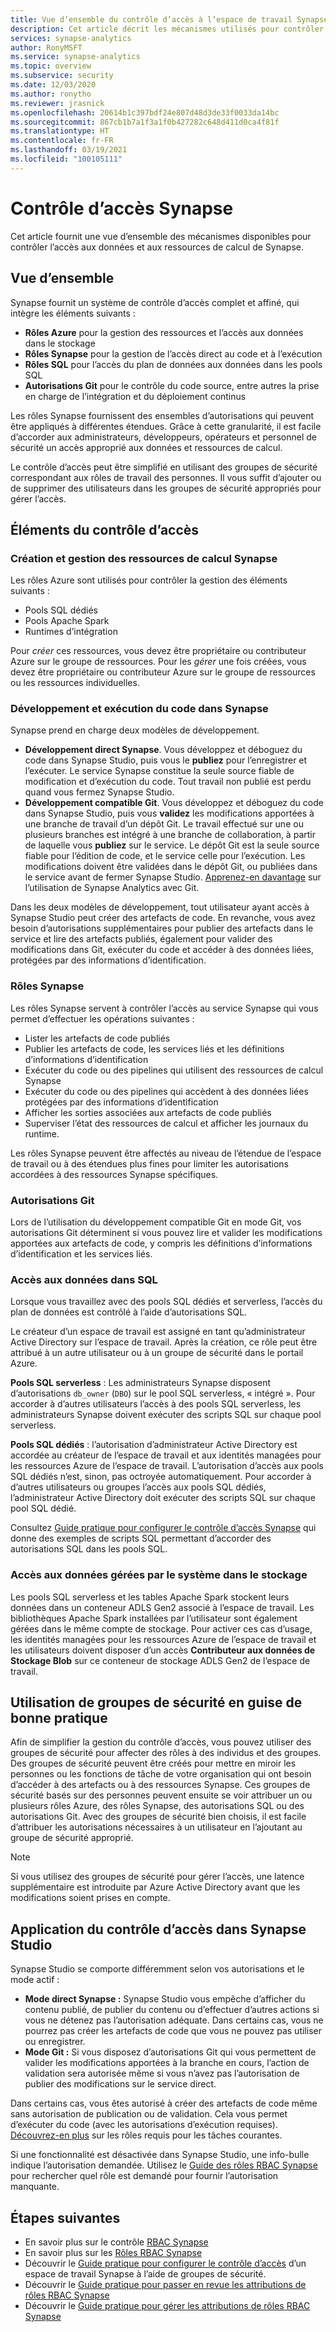 ```yaml
---
title: Vue d’ensemble du contrôle d’accès à l’espace de travail Synapse
description: Cet article décrit les mécanismes utilisés pour contrôler l’accès à un espace de travail Synapse ainsi que les ressources et les artefacts de code qu’il contient.
services: synapse-analytics
author: RonyMSFT
ms.service: synapse-analytics
ms.topic: overview
ms.subservice: security
ms.date: 12/03/2020
ms.author: ronytho
ms.reviewer: jrasnick
ms.openlocfilehash: 20614b1c397bdf24e807d48d3de33f0033da14bc
ms.sourcegitcommit: 867cb1b7a1f3a1f0b427282c648d411d0ca4f81f
ms.translationtype: HT
ms.contentlocale: fr-FR
ms.lasthandoff: 03/19/2021
ms.locfileid: "100105111"
---
```

# <a name="synapse-access-control"></a>Contrôle d’accès Synapse 

Cet article fournit une vue d’ensemble des mécanismes disponibles pour contrôler l’accès aux données et aux ressources de calcul de Synapse.  

## <a name="overview"></a>Vue d’ensemble

Synapse fournit un système de contrôle d’accès complet et affiné, qui intègre les éléments suivants : 
- **Rôles Azure** pour la gestion des ressources et l’accès aux données dans le stockage 
- **Rôles Synapse** pour la gestion de l’accès direct au code et à l’exécution 
- **Rôles SQL** pour l’accès du plan de données aux données dans les pools SQL 
- **Autorisations Git** pour le contrôle du code source, entre autres la prise en charge de l’intégration et du déploiement continus  

Les rôles Synapse fournissent des ensembles d’autorisations qui peuvent être appliqués à différentes étendues. Grâce à cette granularité, il est facile d’accorder aux administrateurs, développeurs, opérateurs et personnel de sécurité un accès approprié aux données et ressources de calcul.

Le contrôle d’accès peut être simplifié en utilisant des groupes de sécurité correspondant aux rôles de travail des personnes. Il vous suffit d’ajouter ou de supprimer des utilisateurs dans les groupes de sécurité appropriés pour gérer l’accès.

## <a name="access-control-elements"></a>Éléments du contrôle d’accès

### <a name="creating-and-managing-synapse-compute-resources"></a>Création et gestion des ressources de calcul Synapse

Les rôles Azure sont utilisés pour contrôler la gestion des éléments suivants : 
- Pools SQL dédiés 
- Pools Apache Spark 
- Runtimes d’intégration 

Pour *créer* ces ressources, vous devez être propriétaire ou contributeur Azure sur le groupe de ressources. Pour les *gérer* une fois créées, vous devez être propriétaire ou contributeur Azure sur le groupe de ressources ou les ressources individuelles. 

### <a name="developing-and-executing-code-in-synapse"></a>Développement et exécution du code dans Synapse 

Synapse prend en charge deux modèles de développement.

- **Développement direct Synapse**. Vous développez et déboguez du code dans Synapse Studio, puis vous le **publiez** pour l’enregistrer et l’exécuter.  Le service Synapse constitue la seule source fiable de modification et d’exécution du code.  Tout travail non publié est perdu quand vous fermez Synapse Studio.  
- **Développement compatible Git**. Vous développez et déboguez du code dans Synapse Studio, puis vous **validez** les modifications apportées à une branche de travail d’un dépôt Git. Le travail effectué sur une ou plusieurs branches est intégré à une branche de collaboration, à partir de laquelle vous **publiez** sur le service. Le dépôt Git est la seule source fiable pour l’édition de code, et le service celle pour l’exécution. Les modifications doivent être validées dans le dépôt Git, ou publiées dans le service avant de fermer Synapse Studio. [Apprenez-en davantage](../cicd/continuous-integration-deployment.md) sur l’utilisation de Synapse Analytics avec Git.

Dans les deux modèles de développement, tout utilisateur ayant accès à Synapse Studio peut créer des artefacts de code. En revanche, vous avez besoin d’autorisations supplémentaires pour publier des artefacts dans le service et lire des artefacts publiés, également pour valider des modifications dans Git, exécuter du code et accéder à des données liées, protégées par des informations d’identification.

### <a name="synapse-roles"></a>Rôles Synapse

Les rôles Synapse servent à contrôler l’accès au service Synapse qui vous permet d’effectuer les opérations suivantes : 
- Lister les artefacts de code publiés 
- Publier les artefacts de code, les services liés et les définitions d’informations d’identification
- Exécuter du code ou des pipelines qui utilisent des ressources de calcul Synapse
- Exécuter du code ou des pipelines qui accèdent à des données liées protégées par des informations d’identification
- Afficher les sorties associées aux artefacts de code publiés
- Superviser l’état des ressources de calcul et afficher les journaux du runtime.

Les rôles Synapse peuvent être affectés au niveau de l’étendue de l’espace de travail ou à des étendues plus fines pour limiter les autorisations accordées à des ressources Synapse spécifiques.

### <a name="git-permissions"></a>Autorisations Git

Lors de l’utilisation du développement compatible Git en mode Git, vos autorisations Git déterminent si vous pouvez lire et valider les modifications apportées aux artefacts de code, y compris les définitions d’informations d’identification et les services liés.   
   
### <a name="accessing-data-in-sql"></a>Accès aux données dans SQL

Lorsque vous travaillez avec des pools SQL dédiés et serverless, l’accès du plan de données est contrôlé à l’aide d’autorisations SQL. 

Le créateur d’un espace de travail est assigné en tant qu’administrateur Active Directory sur l’espace de travail. Après la création, ce rôle peut être attribué à un autre utilisateur ou à un groupe de sécurité dans le portail Azure.

**Pools SQL serverless** : Les administrateurs Synapse disposent d’autorisations `db_owner` (`DBO`) sur le pool SQL serverless, « intégré ». Pour accorder à d’autres utilisateurs l’accès à des pools SQL serverless, les administrateurs Synapse doivent exécuter des scripts SQL sur chaque pool serverless.  

**Pools SQL dédiés** : l’autorisation d’administrateur Active Directory est accordée au créateur de l’espace de travail et aux identités managées pour les ressources Azure de l’espace de travail.  L’autorisation d’accès aux pools SQL dédiés n’est, sinon, pas octroyée automatiquement. Pour accorder à d’autres utilisateurs ou groupes l’accès aux pools SQL dédiés, l’administrateur Active Directory doit exécuter des scripts SQL sur chaque pool SQL dédié.

Consultez [Guide pratique pour configurer le contrôle d’accès Synapse](./how-to-set-up-access-control.md) qui donne des exemples de scripts SQL permettant d’accorder des autorisations SQL dans les pools SQL.  

 ### <a name="accessing-system-managed-data-in-storage"></a>Accès aux données gérées par le système dans le stockage

Les pools SQL serverless et les tables Apache Spark stockent leurs données dans un conteneur ADLS Gen2 associé à l’espace de travail. Les bibliothèques Apache Spark installées par l’utilisateur sont également gérées dans le même compte de stockage. Pour activer ces cas d’usage, les identités managées pour les ressources Azure de l’espace de travail et les utilisateurs doivent disposer d’un accès **Contributeur aux données de Stockage Blob** sur ce conteneur de stockage ADLS Gen2 de l’espace de travail.  

## <a name="using-security-groups-as-a-best-practice"></a>Utilisation de groupes de sécurité en guise de bonne pratique

Afin de simplifier la gestion du contrôle d’accès, vous pouvez utiliser des groupes de sécurité pour affecter des rôles à des individus et des groupes. Des groupes de sécurité peuvent être créés pour mettre en miroir les personnes ou les fonctions de tâche de votre organisation qui ont besoin d’accéder à des artefacts ou à des ressources Synapse.  Ces groupes de sécurité basés sur des personnes peuvent ensuite se voir attribuer un ou plusieurs rôles Azure, des rôles Synapse, des autorisations SQL ou des autorisations Git. Avec des groupes de sécurité bien choisis, il est facile d’attribuer les autorisations nécessaires à un utilisateur en l’ajoutant au groupe de sécurité approprié. 

>[!Note]
>Si vous utilisez des groupes de sécurité pour gérer l’accès, une latence supplémentaire est introduite par Azure Active Directory avant que les modifications soient prises en compte. 

## <a name="access-control-enforcement-in-synapse-studio"></a>Application du contrôle d’accès dans Synapse Studio

Synapse Studio se comporte différemment selon vos autorisations et le mode actif :
- **Mode direct Synapse :** Synapse Studio vous empêche d’afficher du contenu publié, de publier du contenu ou d’effectuer d’autres actions si vous ne détenez pas l’autorisation adéquate.  Dans certains cas, vous ne pourrez pas créer les artefacts de code que vous ne pouvez pas utiliser ou enregistrer. 
- **Mode Git :** Si vous disposez d’autorisations Git qui vous permettent de valider les modifications apportées à la branche en cours, l’action de validation sera autorisée même si vous n’avez pas l’autorisation de publier des modifications sur le service direct.  

Dans certains cas, vous êtes autorisé à créer des artefacts de code même sans autorisation de publication ou de validation. Cela vous permet d’exécuter du code (avec les autorisations d’exécution requises). [Découvrez-en plus](./synapse-workspace-understand-what-role-you-need.md) sur les rôles requis pour les tâches courantes. 

Si une fonctionnalité est désactivée dans Synapse Studio, une info-bulle indique l’autorisation demandée. Utilisez le [Guide des rôles RBAC Synapse](./synapse-workspace-synapse-rbac-roles.md#synapse-rbac-actions-and-the-roles-that-permit-them) pour rechercher quel rôle est demandé pour fournir l’autorisation manquante.


## <a name="next-steps"></a>Étapes suivantes

- En savoir plus sur le contrôle [RBAC Synapse](./synapse-workspace-synapse-rbac.md)
- En savoir plus sur les [Rôles RBAC Synapse](./synapse-workspace-synapse-rbac-roles.md)
- Découvrir le [Guide pratique pour configurer le contrôle d’accès](./how-to-set-up-access-control.md) d’un espace de travail Synapse à l’aide de groupes de sécurité.
- Découvrir le [Guide pratique pour passer en revue les attributions de rôles RBAC Synapse](./how-to-review-synapse-rbac-role-assignments.md)
- Découvrir le [Guide pratique pour gérer les attributions de rôles RBAC Synapse](./how-to-manage-synapse-rbac-role-assignments.md)
